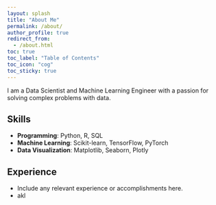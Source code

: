 ```yaml
---
layout: splash
title: "About Me"
permalink: /about/
author_profile: true
redirect_from:
  - /about.html
toc: true
toc_label: "Table of Contents"
toc_icon: "cog"
toc_sticky: true
---
```


I am a Data Scientist and Machine Learning Engineer with a passion for solving complex problems with data.

## Skills
- **Programming**: Python, R, SQL
- **Machine Learning**: Scikit-learn, TensorFlow, PyTorch
- **Data Visualization**: Matplotlib, Seaborn, Plotly

## Experience
- Include any relevant experience or accomplishments here.
- akl